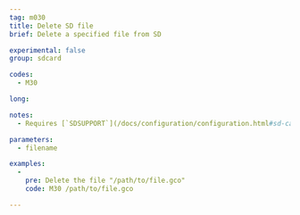 ```yaml
---
tag: m030
title: Delete SD file
brief: Delete a specified file from SD

experimental: false
group: sdcard

codes:
  - M30

long:

notes:
  - Requires [`SDSUPPORT`](/docs/configuration/configuration.html#sd-card-slot)

parameters:
  - filename

examples:
  -
    pre: Delete the file "/path/to/file.gco"
    code: M30 /path/to/file.gco

---
```


